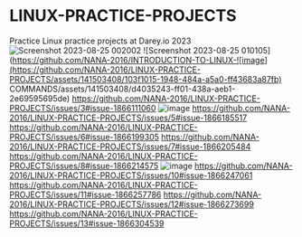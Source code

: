 # LINUX-PRACTICE-PROJECTS
Practice Linux practice projects at Darey.io 2023
![Screenshot 2023-08-25 002002](https://github.com/NANA-2016/LINUX-PRACTICE-PROJECTS/assets/141503408/81d685d3-e47b-42ac-b594-abdec7a13ea7)
![Screenshot 2023-08-25 010105](https://github.com/NANA-2016/INTRODUCTION-TO-LINUX-![image](https://github.com/NANA-2016/LINUX-PRACTICE-PROJECTS/assets/141503408/103f1015-1948-484a-a5a0-ff43683a87fb)
COMMANDS/assets/141503408/d4035243-ff01-438a-aeb1-2e69595695de)
https://github.com/NANA-2016/LINUX-PRACTICE-PROJECTS/issues/3#issue-1866111060
![image](https://github.com/NANA-2016/LINUX-PRACTICE-PROJECTS/assets/141503408/0898e099-0556-4d44-a891-4d81699b1c9d)
https://github.com/NANA-2016/LINUX-PRACTICE-PROJECTS/issues/5#issue-1866185517
https://github.com/NANA-2016/LINUX-PRACTICE-PROJECTS/issues/6#issue-1866199305
https://github.com/NANA-2016/LINUX-PRACTICE-PROJECTS/issues/7#issue-1866205484
https://github.com/NANA-2016/LINUX-PRACTICE-PROJECTS/issues/8#issue-1866214575
![image](https://github.com/NANA-2016/LINUX-PRACTICE-PROJECTS/assets/141503408/0b47539a-0d7c-4b32-9ea4-97672ada172c)
https://github.com/NANA-2016/LINUX-PRACTICE-PROJECTS/issues/10#issue-1866247061
https://github.com/NANA-2016/LINUX-PRACTICE-PROJECTS/issues/11#issue-1866257786
https://github.com/NANA-2016/LINUX-PRACTICE-PROJECTS/issues/12#issue-1866273699
https://github.com/NANA-2016/LINUX-PRACTICE-PROJECTS/issues/13#issue-1866304539
